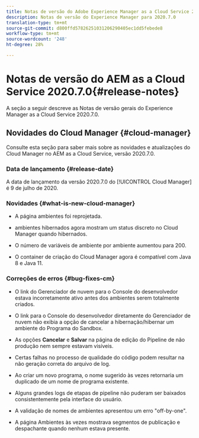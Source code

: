 ```yaml
---
title: Notas de versão do Adobe Experience Manager as a Cloud Service 2020.7.0
description: Notas de versão do Experience Manager para 2020.7.0
translation-type: tm+mt
source-git-commit: d800ffd57826251031206290405ec1dd5febede8
workflow-type: tm+mt
source-wordcount: '248'
ht-degree: 28%

---
```



# Notas de versão do AEM as a Cloud Service 2020.7.0{#release-notes}

A seção a seguir descreve as Notas de versão gerais do Experience Manager as a Cloud Service 2020.7.0.

## Novidades do Cloud Manager {#cloud-manager}

Consulte esta seção para saber mais sobre as novidades e atualizações do Cloud Manager no AEM as a Cloud Service, versão 2020.7.0.

### Data de lançamento {#release-date}

A data de lançamento da versão 2020.7.0 do [!UICONTROL Cloud Manager] é 9 de julho de 2020.

### Novidades {#what-is-new-cloud-manager}

* A página ambientes foi reprojetada.

* ambientes hibernados agora mostram um status discreto no Cloud Manager quando hibernados.

* O número de variáveis de ambiente por ambiente aumentou para 200.

* O container de criação do Cloud Manager agora é compatível com Java 8 e Java 11.

### Correções de erros {#bug-fixes-cm}

* O link do Gerenciador de nuvem para o Console do desenvolvedor estava incorretamente ativo antes dos ambientes serem totalmente criados.

* O link para o Console do desenvolvedor diretamente do Gerenciador de nuvem não exibia a opção de cancelar a hibernação/hibernar um ambiente do Programa do Sandbox.

* As opções **Cancelar** e **Salvar** na página de edição do Pipeline de não produção nem sempre estavam visíveis.

* Certas falhas no processo de qualidade do código podem resultar na não geração correta do arquivo de log.

* Ao criar um novo programa, o nome sugerido às vezes retornaria um duplicado de um nome de programa existente.

* Alguns grandes logs de etapas de pipeline não puderam ser baixados consistentemente pela interface do usuário.

* A validação de nomes de ambientes apresentou um erro &quot;off-by-one&quot;.

* A página Ambientes às vezes mostrava segmentos de publicação e despachante quando nenhum estava presente.